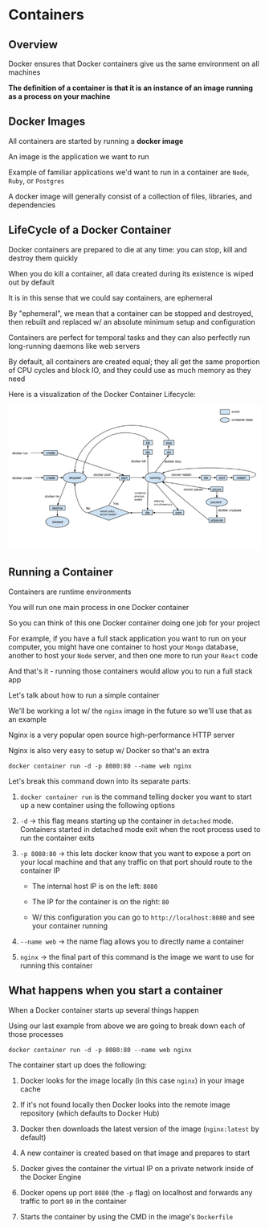 # Containers

## Overview

Docker ensures that Docker containers give us the same environment on all machines

**The definition of a container is that it is an instance of an image running as a process on your machine**

## Docker Images

All containers are started by running a **docker image**

An image is the application we want to run

Example of familiar applications we'd want to run in a container are `Node`, `Ruby`, or `Postgres`

A docker image will generally consist of a collection of files, libraries, and dependencies

## LifeCycle of a Docker Container

Docker containers are prepared to die at any time: you can stop, kill and destroy them quickly

When you do kill a container, all data created during its existence is wiped out by default

It is in this sense that we could say containers, are ephemeral

By "ephemeral", we mean that a container can be stopped and destroyed, then rebuilt and replaced w/ an absolute minimum setup and configuration

Containers are perfect for temporal tasks and they can also perfectly run long-running daemons like web servers

By default, all containers are created equal; they all get the same proportion of CPU cycles and block IO, and they could use as much memory as they need

Here is a visualization of the Docker Container Lifecycle:

![Docker Container LifeCycle](../../img/docker-container-lifecycle.png)

## Running a Container

Containers are runtime environments

You will run one main process in one Docker container

So you can think of this one Docker container doing one job for your project

For example, if you have a full stack application you want to run on your computer, you might have one container to host your `Mongo` database, another to host your `Node` server, and then one more to run your `React` code

And that's it - running those containers would allow you to run a full stack app

Let's talk about how to run a simple container

We'll be working a lot w/ the `nginx` image in the future so we'll use that as an example

Nginx is a very popular open source high-performance HTTP server

Nginx is also very easy to setup w/ Docker so that's an extra

```
docker container run -d -p 8080:80 --name web nginx
```

Let's break this command down into its separate parts:

1. `docker container run` is the command telling docker you want to start up a new container using the following options

2. `-d` → this flag means starting up the container in `detached` mode. Containers started in detached mode exit when the root process used to run the container exits

3. `-p 8080:80` → this lets docker know that you want to expose a port on your local machine and that any traffic on that port should route to the container IP

    * The internal host IP is on the left: `8080`

    * The IP for the container is on the right: `80`

    * W/ this configuration you can go to `http://localhost:8080` and see your container running

4. `--name web` → the name flag allows you to directly name a container

5. `nginx` → the final part of this command is the image we want to use for running this container

## What happens when you start a container

When a Docker container starts up several things happen

Using our last example from above we are going to break down each of those processes

```
docker container run -d -p 8080:80 --name web nginx
```

The container start up does the following:

1. Docker looks for the image locally (in this case `nginx`) in your image cache

2. If it's not found locally then Docker looks into the remote image repository (which defaults to Docker Hub)

3. Docker then downloads the latest version of the image (`nginx:latest` by default)

4. A new container is created based on that image and prepares to start

5. Docker gives the container the virtual IP on a private network inside of the Docker Engine

6. Docker opens up port `8080` (the `-p` flag) on localhost and forwards any traffic to port `80` in the container

7. Starts the container by using the CMD in the image's `Dockerfile`
